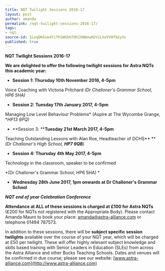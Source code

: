 ```yaml
---
title: NQT Twilight Sessions 2016-17
layout: post
author: amanda
permalink: /nqt-twilight-sessions-2016-17/
tags:
- nqt
source-id: 1LoqDK6ue4YiThSWGbU7OhIbNWowKbViLkeVV0fkGySc
published: true
---
```

**NQT Twilight Sessions 2016-17**

**We are delighted to offer the following twilight sessions for Astra NQTs this academic year:**

* **Session 1: Thursday 10th November 2016, 4-5pm**

Voice Coaching with Victoria Pritchard *(Dr Challoner's Grammar School, HP6 5HA)*

* **Session 2: Tuesday 17th January 2017, 4-5pm**

Managing Low Level Behaviour Problems* (Aspire at The Wycombe Grange, **HP13 6PQ)*

* **Session 3: ****Tuesday 21st March 2017, 4-5pm**

Teaching Outstanding Lessons with Alan Roe, Headteacher of DCHS** ***(Dr Challoner's High School, **HP7 9QB**)*

* **Session 4: Thursday** **4th May  2017, 4-5pm**

Technology in the classroom, speaker to be confirmed 

*(Dr Challoner's Grammar School, HP6 5HA) *

* **Wednesday 28th June 2017, 1pm onwards at Dr Challoner's Grammar School**

**_NQT end of year Celebration Conference_**

**Attendance at ALL of these sessions is charged at £100 for Astra NQTs** (£200 for NQTs not registered with the Appropriate Body).  Please contact Amanda Mauro to book your place: [amanda@astra-alliance.com](mailto:amanda@astra-alliance.com) or telephone 01494 787573.

In addition to these sessions, there will be **subject specific session twilights** available over the course of your NQT year, which will be charged at £50 per twilight. These will offer highly relevant subject knowledge and skills based training with Senior Leaders in Education (SLEs) from across the Astra Alliance and other Bucks Teaching Schools. Dates and venues will be confirmed in due course; please see our website: [www.astra-alliance.com](http://www.astra-alliance.com) 

